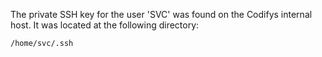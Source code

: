 The private SSH key for the user 'SVC' was found on the Codifys internal host. It was located at the following directory:
```bash
/home/svc/.ssh
```
